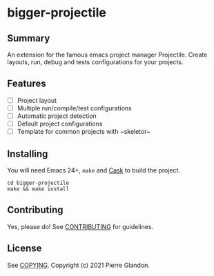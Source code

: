 # bigger-projectile

## Summary

An extension for the famous emacs project manager Projectile. 
Create layouts, run, debug and tests configurations for your projects.

## Features

* [ ] Project layout
* [ ] Multiple run/compile/test configurations
* [ ] Automatic project detection
* [ ] Default project configurations
* [ ] Template for common projects with ~skeletor~

## Installing

You will need Emacs 24+, `make` and [Cask](https://github.com/cask/cask) to
build the project.

    cd bigger-projectile
    make && make install


## Contributing

Yes, please do! See [CONTRIBUTING][] for guidelines.

## License

See [COPYING][]. Copyright (c) 2021 Pierre Glandon.


[CONTRIBUTING]: ./CONTRIBUTING.md
[COPYING]: ./COPYING
